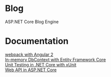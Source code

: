 # Blog
ASP.NET Core Blog Engine

# Documentation

<a href="https://mirkomaggioni.com/2017/06/17/webpack-with-angular2/">webpack with Angular 2</a><br/>
<a href="https://mirkomaggioni.com/2017/07/01/in-memory-db-context-with-ef-core/">In-memory DbContext with Entity Framework Core</a><br/>
<a href="https://mirkomaggionidotcom.wordpress.com/2017/07/15/unit-testing-in-net-core-with-xunit/">Unit Testing in .NET Core with xUnit</a><br/>
<a href="https://mirkomaggioni.com/2017/07/29/web-api-in-asp-net-core/">Web API in ASP.NET Core</a><br/>



